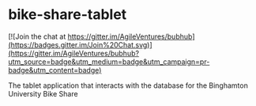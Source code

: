 bike-share-tablet
=================

[![Join the chat at https://gitter.im/AgileVentures/bubhub](https://badges.gitter.im/Join%20Chat.svg)](https://gitter.im/AgileVentures/bubhub?utm_source=badge&utm_medium=badge&utm_campaign=pr-badge&utm_content=badge)

The tablet application that interacts with the database for the Binghamton University Bike Share
